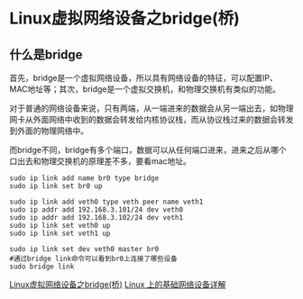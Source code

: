 # Linux虚拟网络设备之bridge(桥)

## 什么是bridge

首先，bridge是一个虚拟网络设备，所以具有网络设备的特征，可以配置IP、MAC地址等；其次，bridge是一个虚拟交换机，和物理交换机有类似的功能。

对于普通的网络设备来说，只有两端，从一端进来的数据会从另一端出去，如物理网卡从外面网络中收到的数据会转发给内核协议栈，而从协议栈过来的数据会转发到外面的物理网络中。

而bridge不同，bridge有多个端口，数据可以从任何端口进来，进来之后从哪个口出去和物理交换机的原理差不多，要看mac地址。

```
sudo ip link add name br0 type bridge
sudo ip link set br0 up

sudo ip link add veth0 type veth peer name veth1
sudo ip addr add 192.168.3.101/24 dev veth0
sudo ip addr add 192.168.3.102/24 dev veth1
sudo ip link set veth0 up
sudo ip link set veth1 up

sudo ip link set dev veth0 master br0
#通过bridge link命令可以看到br0上连接了哪些设备
sudo bridge link

```

[Linux虚拟网络设备之bridge(桥)](https://segmentfault.com/a/1190000009491002)
[Linux 上的基础网络设备详解](https://www.ibm.com/developerworks/cn/linux/1310_xiawc_networkdevice/)
